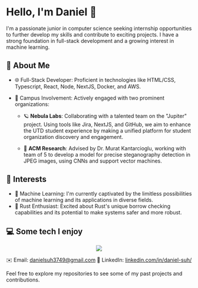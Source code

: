 # Hello, I'm Daniel 👋

I'm a passionate junior in computer science seeking internship opportunities to further develop my skills and contribute to exciting projects. I have a strong foundation in full-stack development and a growing interest in machine learning.

## 🚀 About Me

- 🌐 Full-Stack Developer: Proficient in technologies like HTML/CSS, Typescript, React, Node, NextJS, Docker, and AWS.
- 💼 Campus Involvement: Actively engaged with two prominent organizations:

    - 🪐 **Nebula Labs**: Collaborating with a talented team on the "Jupiter" project. Using tools like Jira, NextJS, and GitHub, we aim to enhance the UTD student experience by making a unified platform for student organization discovery and engagement.

    - 🔬 **ACM Research**: Advised by Dr. Murat Kantarcioglu, working with team of 5 to develop a model for precise steganography detection in JPEG images, using CNNs and support vector machines.

## 🌱 Interests

- 🤖 Machine Learning: I'm currently captivated by the limitless possibilities of machine learning and its applications in diverse fields.
- 🦀 Rust Enthusiast: Excited about Rust's unique borrow checking capabilities and its potential to make systems safer and more robust.

## 💻 Some tech I enjoy
<p align="center">
  <a href="https://skillicons.dev">
    <img src="https://skillicons.dev/icons?i=html,css,js,ts,rust,emacs,vim,wasm,aws,git,docker,postgres,mongodb,prisma,next,c,cpp,swift,java,nodejs,jest,tailwindcss,bash,express" />
  </a>
</p>

✉️ Email: [danielsuh3749@gmail.com](mailto:danielsuh3749@gmail.com)
💼 LinkedIn: [linkedin.com/in/daniel-suh/](https://www.linkedin.com/in/daniel-suh-5a24b7246/)

Feel free to explore my repositories to see some of my past projects and contributions.
